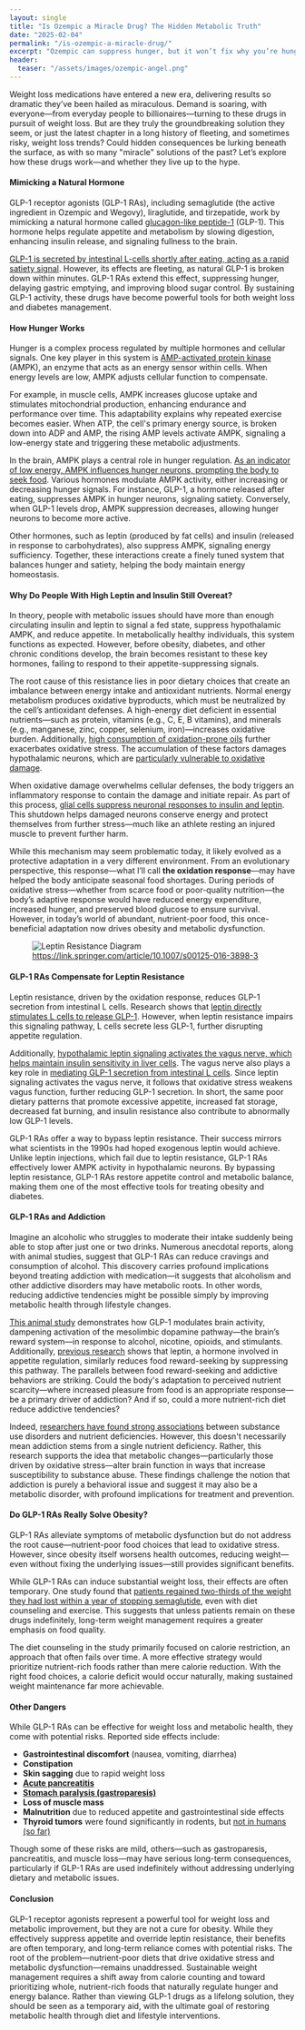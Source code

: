 ```yaml
---
layout: single
title: "Is Ozempic a Miracle Drug? The Hidden Metabolic Truth"
date: "2025-02-04"
permalink: "/is-ozempic-a-miracle-drug/"
excerpt: "Ozempic can suppress hunger, but it won’t fix why you’re hungry."
header:
  teaser: "/assets/images/ozempic-angel.png"
---
```


Weight loss medications have entered a new era, delivering results so dramatic they’ve been hailed as miraculous. Demand is soaring, with everyone—from everyday people to billionaires—turning to these drugs in pursuit of weight loss. But are they truly the groundbreaking solution they seem, or just the latest chapter in a long history of fleeting, and sometimes risky, weight loss trends? Could hidden consequences be lurking beneath the surface, as with so many "miracle" solutions of the past? Let’s explore how these drugs work—and whether they live up to the hype.

#### Mimicking a Natural Hormone

GLP-1 receptor agonists (GLP-1 RAs), including semaglutide (the active ingredient in Ozempic and Wegovy), liraglutide, and tirzepatide, work by mimicking a natural hormone called [glucagon-like peptide-1](https://en.wikipedia.org/wiki/Glucagon-like_peptide-1) (GLP-1). This hormone helps regulate appetite and metabolism by slowing digestion, enhancing insulin release, and signaling fullness to the brain.

[GLP-1 is secreted by intestinal L-cells shortly after eating, acting as a rapid satiety signal](https://diabetesjournals.org/diabetes/article/55/Supplement_2/S70/12058/Glucagon-Like-Peptide-1-Secretion-by-the-L-CellThe). However, its effects are fleeting, as natural GLP-1 is broken down within minutes. GLP-1 RAs extend this effect, suppressing hunger, delaying gastric emptying, and improving blood sugar control. By sustaining GLP-1 activity, these drugs have become powerful tools for both weight loss and diabetes management.

#### How Hunger Works

Hunger is a complex process regulated by multiple hormones and cellular signals. One key player in this system is [AMP-activated protein kinase](https://en.wikipedia.org/wiki/AMP-activated_protein_kinase) (AMPK), an enzyme that acts as an energy sensor within cells. When energy levels are low, AMPK adjusts cellular function to compensate.

For example, in muscle cells, AMPK increases glucose uptake and stimulates mitochondrial production, enhancing endurance and performance over time. This adaptability explains why repeated exercise becomes easier. When ATP, the cell's primary energy source, is broken down into ADP and AMP, the rising AMP levels activate AMPK, signaling a low-energy state and triggering these metabolic adjustments.

In the brain, AMPK plays a central role in hunger regulation. [As an indicator of low energy, AMPK influences hunger neurons, prompting the body to seek food](https://pmc.ncbi.nlm.nih.gov/articles/PMC6274700/). Various hormones modulate AMPK activity, either increasing or decreasing hunger signals. For instance, GLP-1, a hormone released after eating, suppresses AMPK in hunger neurons, signaling satiety. Conversely, when GLP-1 levels drop, AMPK suppression decreases, allowing hunger neurons to become more active.

Other hormones, such as leptin (produced by fat cells) and insulin (released in response to carbohydrates), also suppress AMPK, signaling energy sufficiency. Together, these interactions create a finely tuned system that balances hunger and satiety, helping the body maintain energy homeostasis.

#### Why Do People With High Leptin and Insulin Still Overeat?

In theory, people with metabolic issues should have more than enough circulating insulin and leptin to signal a fed state, suppress hypothalamic AMPK, and reduce appetite. In metabolically healthy individuals, this system functions as expected. However, before obesity, diabetes, and other chronic conditions develop, the brain becomes resistant to these key hormones, failing to respond to their appetite-suppressing signals.

The root cause of this resistance lies in poor dietary choices that create an imbalance between energy intake and antioxidant nutrients. Normal energy metabolism produces oxidative byproducts, which must be neutralized by the cell’s antioxidant defenses. A high-energy diet deficient in essential nutrients—such as protein, vitamins (e.g., C, E, B vitamins), and minerals (e.g., manganese, zinc, copper, selenium, iron)—increases oxidative burden. Additionally, [high consumption of oxidation-prone oils](https://en.wikipedia.org/wiki/Lipid_peroxidation) further exacerbates oxidative stress. The accumulation of these factors damages hypothalamic neurons, which are [particularly vulnerable to oxidative damage](https://www.ncbi.nlm.nih.gov/pmc/articles/PMC7603161/).

When oxidative damage overwhelms cellular defenses, the body triggers an inflammatory response to contain the damage and initiate repair. As part of this process, [glial cells suppress neuronal responses to insulin and leptin](https://www.ncbi.nlm.nih.gov/pmc/articles/PMC5253392/). This shutdown helps damaged neurons conserve energy and protect themselves from further stress—much like an athlete resting an injured muscle to prevent further harm.

While this mechanism may seem problematic today, it likely evolved as a protective adaptation in a very different environment. From an evolutionary perspective, this response—what I’ll call **the oxidation response**—may have helped the body anticipate seasonal food shortages. During periods of oxidative stress—whether from scarce food or poor-quality nutrition—the body’s adaptive response would have reduced energy expenditure, increased hunger, and preserved blood glucose to ensure survival. However, in today’s world of abundant, nutrient-poor food, this once-beneficial adaptation now drives obesity and metabolic dysfunction.

<figure>
    <img src="/assets/images/leptin+resistance+diagram.png"
         alt="Leptin Resistance Diagram">
    <figcaption><a href="https://link.springer.com/article/10.1007/s00125-016-3898-3">https://link.springer.com/article/10.1007/s00125-016-3898-3</a></figcaption>
</figure>

#### GLP-1 RAs Compensate for Leptin Resistance

Leptin resistance, driven by the oxidation response, reduces GLP-1 secretion from intestinal L cells. Research shows that [leptin directly stimulates L cells to release GLP-1](https://diabetesjournals.org/diabetes/article/52/2/252/26710/Role-of-Leptin-in-the-Regulation-of-Glucagon-Like). However, when leptin resistance impairs this signaling pathway, L cells secrete less GLP-1, further disrupting appetite regulation.

Additionally, [hypothalamic leptin signaling activates the vagus nerve, which helps maintain insulin sensitivity in liver cells](https://pubmed.ncbi.nlm.nih.gov/19574396/). The vagus nerve also plays a key role in [mediating GLP-1 secretion from intestinal L cells](https://pubmed.ncbi.nlm.nih.gov/26048300/). Since leptin signaling activates the vagus nerve, it follows that oxidative stress weakens vagus function, further reducing GLP-1 secretion. In short, the same poor dietary patterns that promote excessive appetite, increased fat storage, decreased fat burning, and insulin resistance also contribute to abnormally low GLP-1 levels.

GLP-1 RAs offer a way to bypass leptin resistance. Their success mirrors what scientists in the 1990s had hoped exogenous leptin would achieve. Unlike leptin injections, which fail due to leptin resistance, GLP-1 RAs effectively lower AMPK activity in hypothalamic neurons. By bypassing leptin resistance, GLP-1 RAs restore appetite control and metabolic balance, making them one of the most effective tools for treating obesity and diabetes.

#### GLP-1 RAs and Addiction

Imagine an alcoholic who struggles to moderate their intake suddenly being able to stop after just one or two drinks. Numerous anecdotal reports, along with animal studies, suggest that GLP-1 RAs can reduce cravings and consumption of alcohol. This discovery carries profound implications beyond treating addiction with medication—it suggests that alcoholism and other addictive disorders may have metabolic roots. In other words, reducing addictive tendencies might be possible simply by improving metabolic health through lifestyle changes.

[This animal study](https://pmc.ncbi.nlm.nih.gov/articles/PMC10097922/) demonstrates how GLP-1 modulates brain activity, dampening activation of the mesolimbic dopamine pathway—the brain’s reward system—in response to alcohol, nicotine, opioids, and stimulants. Additionally, [previous research](https://pubmed.ncbi.nlm.nih.gov/33867112/) shows that leptin, a hormone involved in appetite regulation, similarly reduces food reward-seeking by suppressing this pathway. The parallels between food reward-seeking and addictive behaviors are striking. Could the body's adaptation to perceived nutrient scarcity—where increased pleasure from food is an appropriate response—be a primary driver of addiction? And if so, could a more nutrient-rich diet reduce addictive tendencies?

Indeed, [researchers have found strong associations](https://pubmed.ncbi.nlm.nih.gov/28806640/) between substance use disorders and nutrient deficiencies. However, this doesn't necessarily mean addiction stems from a single nutrient deficiency. Rather, this research supports the idea that metabolic changes—particularly those driven by oxidative stress—alter brain function in ways that increase susceptibility to substance abuse. These findings challenge the notion that addiction is purely a behavioral issue and suggest it may also be a metabolic disorder, with profound implications for treatment and prevention.

#### Do GLP-1 RAs Really Solve Obesity?

GLP-1 RAs alleviate symptoms of metabolic dysfunction but do not address the root cause—nutrient-poor food choices that lead to oxidative stress. However, since obesity itself worsens health outcomes, reducing weight—even without fixing the underlying issues—still provides significant benefits.

While GLP-1 RAs can induce substantial weight loss, their effects are often temporary. One study found that [patients regained two-thirds of the weight they had lost within a year of stopping semaglutide](https://pubmed.ncbi.nlm.nih.gov/35441470/), even with diet counseling and exercise. This suggests that unless patients remain on these drugs indefinitely, long-term weight management requires a greater emphasis on food quality.

The diet counseling in the study primarily focused on calorie restriction, an approach that often fails over time. A more effective strategy would prioritize nutrient-rich foods rather than mere calorie reduction. With the right food choices, a calorie deficit would occur naturally, making sustained weight maintenance far more achievable.

#### Other Dangers

While GLP-1 RAs can be effective for weight loss and metabolic health, they come with potential risks. Reported side effects include:

- **Gastrointestinal discomfort** (nausea, vomiting, diarrhea)
- **Constipation**
- **Skin sagging** due to rapid weight loss
- **[Acute pancreatitis](https://pmc.ncbi.nlm.nih.gov/articles/PMC10506915/)**
- **[Stomach paralysis (gastroparesis)](https://pmc.ncbi.nlm.nih.gov/articles/PMC10874596/)**
- **Loss of muscle mass**
- **Malnutrition** due to reduced appetite and gastrointestinal side effects
- **Thyroid tumors** were found significantly in rodents, but [not in humans (so far)](https://pmc.ncbi.nlm.nih.gov/articles/PMC11050669/)

Though some of these risks are mild, others—such as gastroparesis, pancreatitis, and muscle loss—may have serious long-term consequences, particularly if GLP-1 RAs are used indefinitely without addressing underlying dietary and metabolic issues.

#### Conclusion

GLP-1 receptor agonists represent a powerful tool for weight loss and metabolic improvement, but they are not a cure for obesity. While they effectively suppress appetite and override leptin resistance, their benefits are often temporary, and long-term reliance comes with potential risks. The root of the problem—nutrient-poor diets that drive oxidative stress and metabolic dysfunction—remains unaddressed. Sustainable weight management requires a shift away from calorie counting and toward prioritizing whole, nutrient-rich foods that naturally regulate hunger and energy balance. Rather than viewing GLP-1 drugs as a lifelong solution, they should be seen as a temporary aid, with the ultimate goal of restoring metabolic health through diet and lifestyle interventions.
